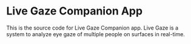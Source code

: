 # Live Gaze Companion App
This is the source code for Live Gaze Companion app. Live Gaze is a system to analyze eye gaze of multiple people on surfaces in real-time.